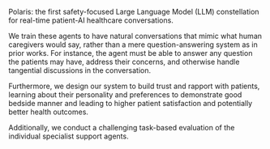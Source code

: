 Polaris: the first safety-focused Large Language Model (LLM) constellation for real-time patient-AI healthcare conversations.

We train these agents to have natural conversations that mimic what human caregivers would say, rather than a mere question-answering system as in prior works. For instance, the agent must be able to answer any question the patients may have, address their concerns, and otherwise handle tangential discussions in the conversation.

Furthermore, we design our system to build trust and rapport with patients, learning about their personality and preferences to demonstrate good bedside manner and leading to higher patient satisfaction and potentially better health outcomes.

Additionally, we conduct a challenging task-based evaluation of the individual specialist support agents.
